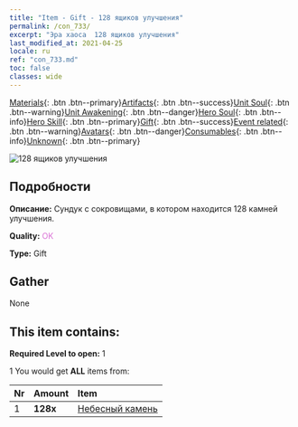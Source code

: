 ```yaml
---
title: "Item - Gift - 128 ящиков улучшения"
permalink: /con_733/
excerpt: "Эра хаоса  128 ящиков улучшения"
last_modified_at: 2021-04-25
locale: ru
ref: "con_733.md"
toc: false
classes: wide
---
```

 [Materials](/ItemsRU/){: .btn .btn--primary}[Artifacts](/ItemsRU/Artifacts/){: .btn .btn--success}[Unit Soul](/ItemsRU/UnitSoul/){: .btn .btn--warning}[Unit Awakening](/ItemsRU/UnitAwakening/){: .btn .btn--danger}[Hero Soul](/ItemsRU/HeroSoul/){: .btn .btn--info}[Hero Skill](/ItemsRU/HeroSkill/){: .btn .btn--primary}[Gift](/ItemsRU/Gift/){: .btn .btn--success}[Event related](/ItemsRU/Events/){: .btn .btn--warning}[Avatars](/ItemsRU/Avatars/){: .btn .btn--danger}[Consumables](/ItemsRU/Consumables/){: .btn .btn--info}[Unknown](/ItemsRU/Unknown/){: .btn .btn--primary}

 ![128 ящиков улучшения](/images/t/i_tool_30263.png)

## Подробности
 **Описание:** Сундук с сокровищами, в котором находится 128 камней улучшения.

 **Quality:** <span style="color: #DA70D6">OK</span>

 **Type:** Gift

## Gather

  None

## This item contains:

 **Required Level to open:** 1

 1 You would get **ALL** items  from:

  | Nr | Amount |     Item    |
  |:---|:-------|:------------|
  | 1 |  **128x** | [Небесный камень](/ItemsRU/art_188/) |  | 
